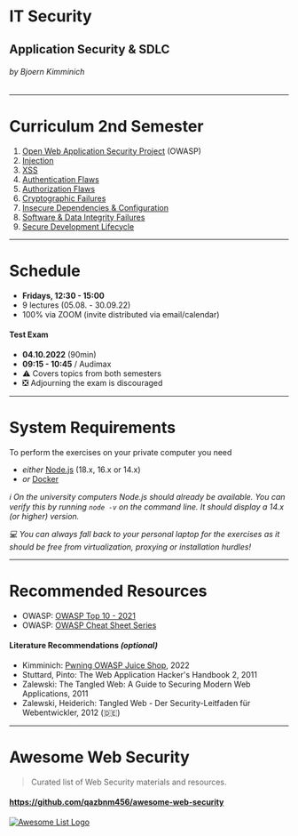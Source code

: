 <!-- theme: default -->
<!-- paginate: true -->
<!-- footer: Copyright (c) by **Bjoern Kimminich** | Licensed under [CC-BY-SA 4.0](https://creativecommons.org/licenses/by-sa/4.0/) -->

# IT Security

## Application Security & SDLC

###### by Bjoern Kimminich

---

# Curriculum 2nd Semester

1. [Open Web Application Security Project](02-01-owasp.md) (OWASP)
2. [Injection](02-02-injection.md)
3. [XSS](02-03-xss.md)
4. [Authentication Flaws](02-04-authentication_flaws.md)
5. [Authorization Flaws](02-05-authorization_flaws.md)
6. [Cryptographic Failures](02-06-cryptographic_failures.md)
7. [Insecure Dependencies & Configuration](02-07-insecure_dependencies_and_configuration.md)
8. [Software & Data Integrity Failures](02-08-integrity_failures.md)
9. [Secure Development Lifecycle](02-09-sdlc.md)

---

# Schedule

* **Fridays, 12:30 - 15:00**
* 9 lectures (05.08. - 30.09.22)
* 100% via ZOOM (invite distributed via email/calendar)

#### Test Exam

* **04.10.2022** (90min)
* **09:15 - 10:45** / Audimax
* :warning: Covers topics from both semesters
* :negative_squared_cross_mark: Adjourning the exam is discouraged

---

# System Requirements

To perform the exercises on your private computer you need

* _either_ [Node.js](https://nodejs.org) (18.x, 16.x or 14.x)
* _or_ [Docker](https://www.docker.com/)

_:information_source: On the university computers Node.js should already
be available. You can verify this by running `node -v` on the command
line. It should display a 14.x (or higher) version._

_:computer: You can always fall back to your personal laptop for the
exercises as it should be free from virtualization, proxying or
installation hurdles!_

---

# Recommended Resources

* OWASP:
  [OWASP Top 10 - 2021](https://owasp.org/Top10/)
* OWASP: [OWASP Cheat Sheet Series](https://cheatsheetseries.owasp.org/)

#### Literature Recommendations _(optional)_

* Kimminich: [Pwning OWASP Juice Shop](https://leanpub.com/juice-shop),
  2022
* Stuttard, Pinto: The Web Application Hacker's Handbook 2, 2011
* Zalewski: The Tangled Web: A Guide to Securing Modern Web
  Applications, 2011
* Zalewski, Heiderich: Tangled Web - Der Security-Leitfaden für
  Webentwickler, 2012 (:de:)

---

# Awesome Web Security

> Curated list of Web Security materials and resources.

#### https://github.com/qazbnm456/awesome-web-security

[![Awesome List Logo](images/01-08-penetration_testing/logo.png)](https://github.com/sindresorhus/awesome)
